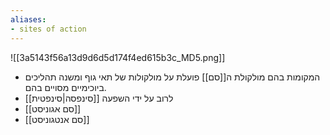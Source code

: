 ```yaml
---
aliases:
- sites of action
---
```

![[3a5143f56a13d9d6d5d174f4ed615b3c_MD5.png]]
- המקומות בהם מולקולת ה[[סם]] פועלת על מולקולות של תאי גוף ומשנה תהליכים ביוכימיים מסויים בהם.
- לרוב על ידי השפעה [[סינפסה|סינפטית]]
- [[סם אגוניסט]]
- [[סם אנטגוניסט]]